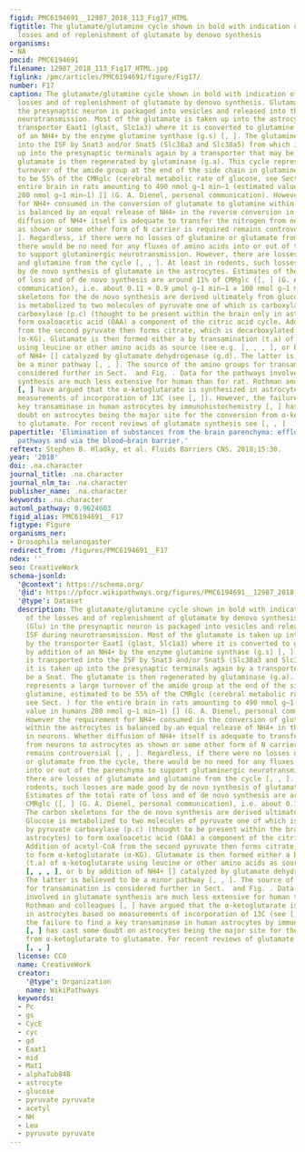 ```yaml
---
figid: PMC6194691__12987_2018_113_Fig17_HTML
figtitle: The glutamate/glutamine cycle shown in bold with indication of some of the
  losses and of replenishment of glutamate by denovo synthesis
organisms:
- NA
pmcid: PMC6194691
filename: 12987_2018_113_Fig17_HTML.jpg
figlink: /pmc/articles/PMC6194691/figure/Fig17/
number: F17
caption: The glutamate/glutamine cycle shown in bold with indication of some of the
  losses and of replenishment of glutamate by denovo synthesis. Glutamate (Glu) in
  the presynaptic neuron is packaged into vesicles and released into the ISF during
  neurotransmission. Most of the glutamate is taken up into the astrocytes by the
  transporter Eaat1 (glast, Slc1a3) where it is converted to glutamine (Gln) by addition
  of an NH4+ by the enzyme glutamine synthase (g.s) [, ]. The glutamine is transported
  into the ISF by Snat3 and/or Snat5 (Slc38a3 and Slc38a5) from which it is taken
  up into the presynaptic terminals again by a transporter that may be a Snat. The
  glutamate is then regenerated by glutaminase (g.a). This cycle represents a large
  turnover of the amide group at the end of the side chain in glutamine, estimated
  to be 55% of the CMRglc (cerebral metabolic rate of glucose, see Sect. ) for the
  entire brain in rats amounting to 490 nmol g−1 min−1 (estimated value in humans
  280 nmol g−1 min−1) [] (G. A. Dienel, personal communication). However the requirement
  for NH4+ consumed in the conversion of glutamate to glutamine within the astrocytes
  is balanced by an equal release of NH4+ in the reverse conversion in neurons. Whether
  diffusion of NH4+ itself is adequate to transfer the nitrogen from neurons to astrocytes
  as shown or some other form of N carrier is required remains controversial [, ,
  ]. Regardless, if there were no losses of glutamine or glutamate from the cycle,
  there would be no need for any fluxes of amino acids into or out of the parenchyma
  to support glutaminergic neurotransmission. However, there are losses of glutamate
  and glutamine from the cycle [, , ]. At least in rodents, such losses are made good
  by de novo synthesis of glutamate in the astrocytes. Estimates of the total rate
  of loss and of de novo synthesis are around 11% of CMRglc ([, ] (G. A. Dienel, personal
  communication), i.e. about 0.11 × 0.9 µmol g−1 min−1 ≅ 100 nmol g−1 min−1. The carbon
  skeletons for the de novo synthesis are derived ultimately from glucose. Glucose
  is metabolized to two molecules of pyruvate one of which is carboxylated by pyruvate
  carboxylase (p.c) (thought to be present within the brain only in astrocytes) to
  form oxaloacetic acid (OAA) a component of the citric acid cycle. Addition of acetyl-CoA
  from the second pyruvate then forms citrate, which is decarboxylated to form α-ketoglutarate
  (α-KG). Glutamate is then formed either a by transamination (t.a) of α-ketoglutarate
  using leucine or other amino acids as source (see e.g. [, , , ], or b by addition
  of NH4+ [] catalyzed by glutamate dehydrogenase (g.d). The latter is believed to
  be a minor pathway [, , ]. The source of the amino groups for transamination is
  considered further in Sect.  and Fig. . Data for the pathways involved in glutamate
  synthesis are much less extensive for human than for rat. Rothman and colleagues
  [, ] have argued that the α-ketoglutarate is synthesized in astrocytes based on
  measurements of incorporation of 13C (see [, ]). However, the failure to find a
  key transaminase in human astrocytes by immunohistochemistry [, ] has cast some
  doubt on astrocytes being the major site for the conversion from α-ketoglutarate
  to glutamate. For recent reviews of glutamate synthesis see [, , ]
papertitle: 'Elimination of substances from the brain parenchyma: efflux via perivascular
  pathways and via the blood–brain barrier.'
reftext: Stephen B. Hladky, et al. Fluids Barriers CNS. 2018;15:30.
year: '2018'
doi: .na.character
journal_title: .na.character
journal_nlm_ta: .na.character
publisher_name: .na.character
keywords: .na.character
automl_pathway: 0.9624603
figid_alias: PMC6194691__F17
figtype: Figure
organisms_ner:
- Drosophila melanogaster
redirect_from: /figures/PMC6194691__F17
ndex: ''
seo: CreativeWork
schema-jsonld:
  '@context': https://schema.org/
  '@id': https://pfocr.wikipathways.org/figures/PMC6194691__12987_2018_113_Fig17_HTML.html
  '@type': Dataset
  description: The glutamate/glutamine cycle shown in bold with indication of some
    of the losses and of replenishment of glutamate by denovo synthesis. Glutamate
    (Glu) in the presynaptic neuron is packaged into vesicles and released into the
    ISF during neurotransmission. Most of the glutamate is taken up into the astrocytes
    by the transporter Eaat1 (glast, Slc1a3) where it is converted to glutamine (Gln)
    by addition of an NH4+ by the enzyme glutamine synthase (g.s) [, ]. The glutamine
    is transported into the ISF by Snat3 and/or Snat5 (Slc38a3 and Slc38a5) from which
    it is taken up into the presynaptic terminals again by a transporter that may
    be a Snat. The glutamate is then regenerated by glutaminase (g.a). This cycle
    represents a large turnover of the amide group at the end of the side chain in
    glutamine, estimated to be 55% of the CMRglc (cerebral metabolic rate of glucose,
    see Sect. ) for the entire brain in rats amounting to 490 nmol g−1 min−1 (estimated
    value in humans 280 nmol g−1 min−1) [] (G. A. Dienel, personal communication).
    However the requirement for NH4+ consumed in the conversion of glutamate to glutamine
    within the astrocytes is balanced by an equal release of NH4+ in the reverse conversion
    in neurons. Whether diffusion of NH4+ itself is adequate to transfer the nitrogen
    from neurons to astrocytes as shown or some other form of N carrier is required
    remains controversial [, , ]. Regardless, if there were no losses of glutamine
    or glutamate from the cycle, there would be no need for any fluxes of amino acids
    into or out of the parenchyma to support glutaminergic neurotransmission. However,
    there are losses of glutamate and glutamine from the cycle [, , ]. At least in
    rodents, such losses are made good by de novo synthesis of glutamate in the astrocytes.
    Estimates of the total rate of loss and of de novo synthesis are around 11% of
    CMRglc ([, ] (G. A. Dienel, personal communication), i.e. about 0.11 × 0.9 µmol g−1 min−1 ≅ 100 nmol g−1 min−1.
    The carbon skeletons for the de novo synthesis are derived ultimately from glucose.
    Glucose is metabolized to two molecules of pyruvate one of which is carboxylated
    by pyruvate carboxylase (p.c) (thought to be present within the brain only in
    astrocytes) to form oxaloacetic acid (OAA) a component of the citric acid cycle.
    Addition of acetyl-CoA from the second pyruvate then forms citrate, which is decarboxylated
    to form α-ketoglutarate (α-KG). Glutamate is then formed either a by transamination
    (t.a) of α-ketoglutarate using leucine or other amino acids as source (see e.g.
    [, , , ], or b by addition of NH4+ [] catalyzed by glutamate dehydrogenase (g.d).
    The latter is believed to be a minor pathway [, , ]. The source of the amino groups
    for transamination is considered further in Sect.  and Fig. . Data for the pathways
    involved in glutamate synthesis are much less extensive for human than for rat.
    Rothman and colleagues [, ] have argued that the α-ketoglutarate is synthesized
    in astrocytes based on measurements of incorporation of 13C (see [, ]). However,
    the failure to find a key transaminase in human astrocytes by immunohistochemistry
    [, ] has cast some doubt on astrocytes being the major site for the conversion
    from α-ketoglutarate to glutamate. For recent reviews of glutamate synthesis see
    [, , ]
  license: CC0
  name: CreativeWork
  creator:
    '@type': Organization
    name: WikiPathways
  keywords:
  - Pc
  - gs
  - CycE
  - cyc
  - gd
  - Eaat1
  - mid
  - Mat1
  - alphaTub84B
  - astrocyte
  - glucose
  - pyruvate pyruvate
  - acetyl
  - NH
  - Leu
  - pyruvate pyruvate
---
```

